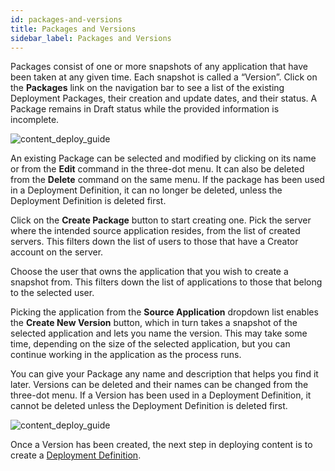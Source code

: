 ```yaml
---
id: packages-and-versions 
title: Packages and Versions
sidebar_label: Packages and Versions
---
```


<div style={{textAlign: "justify"}}>


Packages consist of one or more snapshots of any application that have been taken at any given time. Each snapshot is called a “Version”.
Click on the **Packages** link on the navigation bar to see a list of the existing Deployment Packages, their creation and update dates, and their status. A Package remains in Draft status while the provided information is incomplete.

![content_deploy_guide](https://s3.amazonaws.com/cdn.qrvey.com/documentation_assets/admin/Content+Deployment+Guide/cd_guide3.png#thumbnail-60)


An existing Package can be selected and modified by clicking on its name or from the **Edit** command in the three-dot menu. It can also be deleted from the **Delete** command on the same menu. If the package has been used in a Deployment Definition, it can no longer be deleted, unless the Deployment Definition is deleted first.
 
Click on the **Create Package** button to start creating one. Pick the server where the intended source application resides, from the list of created servers. This filters down the list of users to those that have a Creator account on the server. 

Choose the user that owns the application that you wish to create a snapshot from. This filters down the list of applications to those that belong to the selected user.

Picking the application from the **Source Application** dropdown list enables the **Create New Version** button, which in turn takes a snapshot of the selected application and lets you name the version. This may take some time, depending on the size of the selected application, but you can continue working in the application as the process runs.

You can give your Package any name and description that helps you find it later. Versions can be deleted and their names can be changed from the three-dot menu. If a Version has been used in a Deployment Definition, it cannot be deleted unless the Deployment Definition is deleted first.

![content_deploy_guide](https://s3.amazonaws.com/cdn.qrvey.com/documentation_assets/admin/Content+Deployment+Guide/cd_guide4.png#thumbnail)

Once a Version has been created, the next step in deploying content is to create a [Deployment Definition](../content-deployment/definitions.md).

</div>